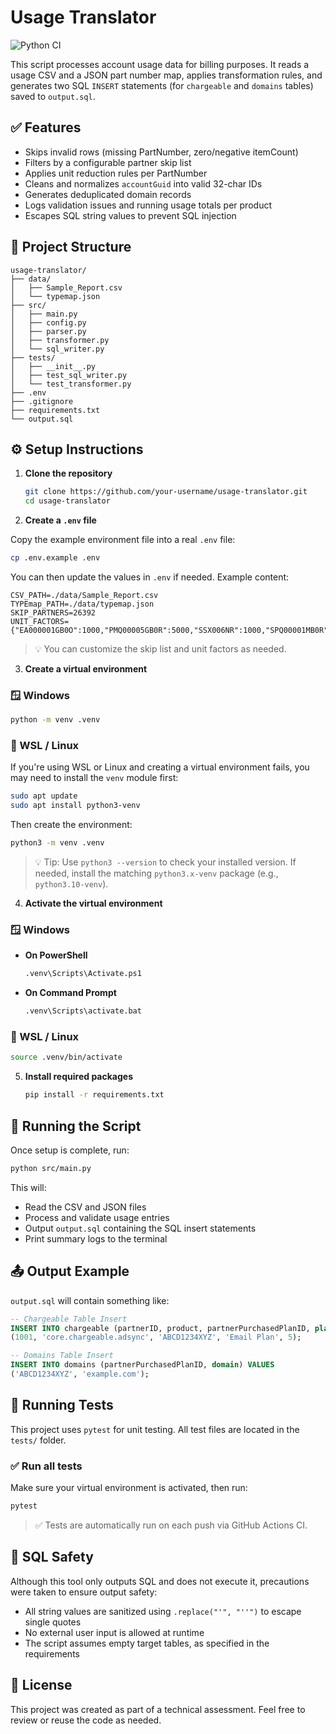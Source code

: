# Usage Translator

![Python CI](https://github.com/abdullah-ayyash/usage-translator/actions/workflows/python-tests.yml/badge.svg)

This script processes account usage data for billing purposes. It reads a usage CSV and a JSON part number map, applies transformation rules, and generates two SQL `INSERT` statements (for `chargeable` and `domains` tables) saved to `output.sql`.

## ✅ Features

- Skips invalid rows (missing PartNumber, zero/negative itemCount)
- Filters by a configurable partner skip list
- Applies unit reduction rules per PartNumber
- Cleans and normalizes `accountGuid` into valid 32-char IDs
- Generates deduplicated domain records
- Logs validation issues and running usage totals per product
- Escapes SQL string values to prevent SQL injection

## 📂 Project Structure

```
usage-translator/
├── data/
│   ├── Sample_Report.csv
│   └── typemap.json
├── src/
│   ├── main.py
│   ├── config.py
│   ├── parser.py
│   ├── transformer.py
│   └── sql_writer.py
├── tests/
│   ├── __init__.py
│   ├── test_sql_writer.py
│   └── test_transformer.py
├── .env
├── .gitignore
├── requirements.txt
└── output.sql
```

## ⚙️ Setup Instructions

1. **Clone the repository**

   ```bash
   git clone https://github.com/your-username/usage-translator.git
   cd usage-translator
   ```

2. **Create a `.env` file**

Copy the example environment file into a real `.env` file:

```bash
cp .env.example .env
```

You can then update the values in `.env` if needed. Example content:

```env
CSV_PATH=./data/Sample_Report.csv
TYPEmap_PATH=./data/typemap.json
SKIP_PARTNERS=26392
UNIT_FACTORS={"EA000001GB0O":1000,"PMQ00005GB0R":5000,"SSX006NR":1000,"SPQ00001MB0R":2000}
```

> 💡 You can customize the skip list and unit factors as needed.

3. **Create a virtual environment**

### 🪟 Windows

```bash
python -m venv .venv
```

### 🐧 WSL / Linux

If you're using WSL or Linux and creating a virtual environment fails, you may need to install the `venv` module first:

```bash
sudo apt update
sudo apt install python3-venv
```

Then create the environment:

```bash
python3 -m venv .venv
```

> 💡 Tip: Use `python3 --version` to check your installed version. If needed, install the matching `python3.x-venv` package (e.g., `python3.10-venv`).

4. **Activate the virtual environment**

### 🪟 Windows

- **On PowerShell**

  ```bash
  .venv\Scripts\Activate.ps1
  ```

- **On Command Prompt**
  ```bash
  .venv\Scripts\activate.bat
  ```

### 🐧 WSL / Linux

```bash
source .venv/bin/activate
```

5. **Install required packages**
   ```bash
   pip install -r requirements.txt
   ```

## 🚀 Running the Script

Once setup is complete, run:

```bash
python src/main.py
```

This will:

- Read the CSV and JSON files
- Process and validate usage entries
- Output `output.sql` containing the SQL insert statements
- Print summary logs to the terminal

## 📤 Output Example

`output.sql` will contain something like:

```sql
-- Chargeable Table Insert
INSERT INTO chargeable (partnerID, product, partnerPurchasedPlanID, plan, usage) VALUES
(1001, 'core.chargeable.adsync', 'ABCD1234XYZ', 'Email Plan', 5);

-- Domains Table Insert
INSERT INTO domains (partnerPurchasedPlanID, domain) VALUES
('ABCD1234XYZ', 'example.com');
```

## 🧪 Running Tests

This project uses `pytest` for unit testing. All test files are located in the `tests/` folder.

### ✅ Run all tests

Make sure your virtual environment is activated, then run:

```bash
pytest
```

> ✅ Tests are automatically run on each push via GitHub Actions CI.

## 🔐 SQL Safety

Although this tool only outputs SQL and does not execute it, precautions were taken to ensure output safety:

- All string values are sanitized using `.replace("'", "''")` to escape single quotes
- No external user input is allowed at runtime
- The script assumes empty target tables, as specified in the requirements

## 📄 License

This project was created as part of a technical assessment. Feel free to review or reuse the code as needed.
